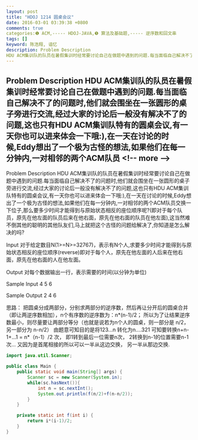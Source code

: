 ```yaml
---
layout: post
title: "HDOJ 1214 圆桌会议"
date: 2016-03-01 03:39:38 +0800
comments: true
categories:❶ ACM,----- HDOJ-JAVA,❺ 算法及基础题,----- 逆序数和回文串
tags: []
keyword: 陈浩翔, 谙忆
description: Problem Description 
HDU ACM集训队的队员在暑假集训时经常要讨论自己在做题中遇到的问题.每当面临自己解决不了的问题时,他们就会围坐在一张圆形的桌子旁进行交流,经过大家的讨论后一般没有解决不了的问题,这也只有HDU ACM集训队特有的圆桌会议,有一天你也可以进来体会一下哦:),在一天在讨论的时候,Eddy想出了一个极为古怪的想法,如果他们在每一分钟内,一对相邻的两个ACM队员 
---
```



Problem Description 
HDU ACM集训队的队员在暑假集训时经常要讨论自己在做题中遇到的问题.每当面临自己解决不了的问题时,他们就会围坐在一张圆形的桌子旁进行交流,经过大家的讨论后一般没有解决不了的问题,这也只有HDU ACM集训队特有的圆桌会议,有一天你也可以进来体会一下哦:),在一天在讨论的时候,Eddy想出了一个极为古怪的想法,如果他们在每一分钟内,一对相邻的两个ACM队员
&#60;!-- more --&#62;
----------

Problem Description
HDU ACM集训队的队员在暑假集训时经常要讨论自己在做题中遇到的问题.每当面临自己解决不了的问题时,他们就会围坐在一张圆形的桌子旁进行交流,经过大家的讨论后一般没有解决不了的问题,这也只有HDU ACM集训队特有的圆桌会议,有一天你也可以进来体会一下哦:),在一天在讨论的时候,Eddy想出了一个极为古怪的想法,如果他们在每一分钟内,一对相邻的两个ACM队员交换一下位子,那么要多少时间才能得到与原始状态相反的座位顺序呢?(即对于每个队员，原先在他左面的队员后来在他右面，原先在他右面的队员在他左面),这当然难不倒其他的聪明的其他队友们,马上就把这个古怪的问题给解决了,你知道是怎么解决的吗?

 

Input
对于给定数目N(1>=N>=32767)，表示有N个人,求要多少时间才能得到与原始状态相反的座位顺序(reverse)即对于每个人，原先在他左面的人后来在他右面，原先在他右面的人在他左面。

 

Output
对每个数据输出一行，表示需要的时间(以分钟为单位)

 

Sample Input
4
5
6
 

Sample Output
2
4
6
 
思路：
把圆桌分成两部分，分别求两部分的逆序数，然后再让分开后的圆桌合并（即让两逆序数相加），n个有序数的逆序数为：n*(n-1)/2； 所以为了让结果逆序数最小，则尽量要让两部分等分（也就是说若为n个人的圆桌，则一部分是 n/2，另一部分为 n-n/2）
由题意可知目的是将123...n 转化为n....321    可知要转换n+n-1+...1 = n*（n-1）/2 次， 即1转到最后一位需要n次， 2转换到n-1的位置需要n-1次...
又因为是首尾相接的所以可以一半从这边交换， 另一半从那边交换.

```java
import java.util.Scanner;

public class Main {
	public static void main(String[] args) {
		Scanner sc = new Scanner(System.in);
		while(sc.hasNext()){
			int n = sc.nextInt();
			System.out.println(f(n/2)+f(n-n/2));
		}
	}

	private static int f(int i) {
		return i*(i-1)/2;
	}
}

```

